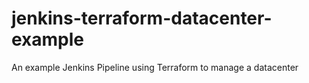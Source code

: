 # jenkins-terraform-datacenter-example
An example Jenkins Pipeline using Terraform to manage a datacenter
